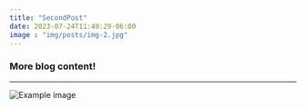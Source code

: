 ```yaml
---
title: "SecondPost"
date: 2023-07-24T11:49:29-06:00
image : "img/posts/img-2.jpg"
---
```


### More blog content!

---
![Example image](img/img-2.jpg)

